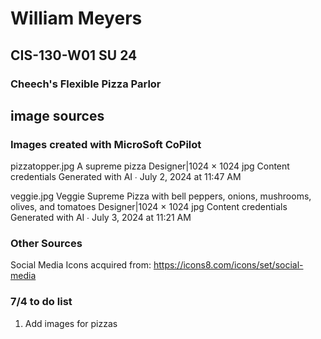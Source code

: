 # William Meyers
## CIS-130-W01 SU 24
### Cheech's Flexible Pizza Parlor
## image sources
### Images created with MicroSoft CoPilot

pizzatopper.jpg
A supreme pizza
Designer|1024 × 1024 jpg
Content credentials
Generated with AI ∙ July 2, 2024 at 11:47 AM

veggie.jpg
Veggie Supreme Pizza with bell peppers, onions, mushrooms, olives, and tomatoes
Designer|1024 × 1024 jpg
Content credentials
Generated with AI ∙ July 3, 2024 at 11:21 AM

### Other Sources
Social Media Icons acquired from:  https://icons8.com/icons/set/social-media

### 7/4 to do list

1.  Add images for pizzas